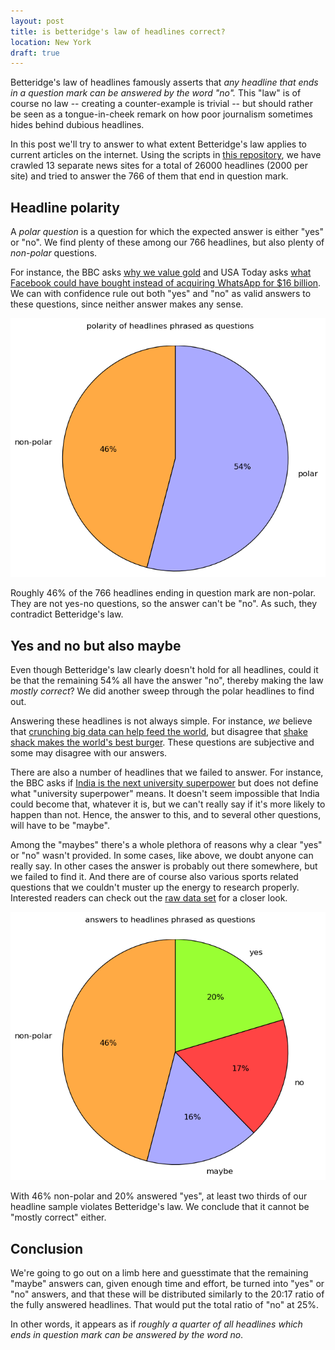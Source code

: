 ```yaml
---
layout: post
title: is betteridge's law of headlines correct?
location: New York
draft: true
---
```


Betteridge's law of headlines famously asserts that *any headline that
ends in a question mark can be answered by the word "no".* This "law"
is of course no law -- creating a counter-example is trivial -- but
should rather be seen as a tongue-in-cheek remark on how poor
journalism sometimes hides behind dubious headlines.

In this post we'll try to answer to what extent Betteridge's law
applies to current articles on the internet. Using the scripts in
[this repository](https://github.com/matslina/betteridgeslaw), we have
crawled 13 separate news sites for a total of 26000 headlines (2000
per site) and tried to answer the 766 of them that end in question
mark.

Headline polarity
-----------------

A *polar question* is a question for which the expected answer is
either "yes" or "no". We find plenty of these among our 766 headlines,
but also plenty of *non-polar* questions.

For instance, the BBC asks [why we value
gold](http://www.bbc.com/news/magazine-25255957) and USA Today asks
[what Facebook could have bought instead of acquiring WhatsApp for $16
billion](http://www.usatoday.com/story/news/nation-now/2014/02/19/facebook-whatsapp-16-billion/5621721/). We
can with confidence rule out both "yes" and "no" as valid answers to
these questions, since neither answer makes any sense.

![polarity image](/img/betteridge_polarity_pie.png)

Roughly 46% of the 766 headlines ending in question mark are
non-polar. They are not yes-no questions, so the answer can't be
"no". As such, they contradict Betteridge's law.


Yes and no but also maybe
-------------------------

Even though Betteridge's law clearly doesn't hold for all headlines,
could it be that the remaining 54% all have the answer "no", thereby
making the law *mostly correct*? We did another sweep through the
polar headlines to find out.

Answering these headlines is not always simple. For instance, *we*
believe that [crunching big data can help feed the
world](http://www.bbc.com/news/business-26424338), but disagree that
[shake shack makes the world's best
burger](http://www.dailymail.co.uk/travel/article-1353847/Shake-shack-worlds-best-burger.html). These
questions are subjective and some may disagree with our answers.

There are also a number of headlines that we failed to answer. For
instance, the BBC asks if [India is the next university
superpower](http://www.bbc.com/news/business-12597815) but does not
define what "university superpower" means. It doesn't seem impossible
that India could become that, whatever it is, but we can't really say
if it's more likely to happen than not. Hence, the answer to this, and
to several other questions, will have to be "maybe".

Among the "maybes" there's a whole plethora of reasons why a clear
"yes" or "no" wasn't provided. In some cases, like above, we doubt
anyone can really say. In other cases the answer is probably out there
somewhere, but we failed to find it. And there are of course also
various sports related questions that we couldn't muster up the energy
to research properly. Interested readers can check out the [raw data
set](https://gist.github.com/matslina/64601f39ef12bd653be6) for a
closer look.

![polarity image](/img/betteridge_answer_pie.png)

With 46% non-polar and 20% answered "yes", at least two thirds of our
headline sample violates Betteridge's law. We conclude that it cannot
be "mostly correct" either.

Conclusion
----------

We're going to go out on a limb here and guesstimate that the
remaining "maybe" answers can, given enough time and effort, be turned
into "yes" or "no" answers, and that these will be distributed
similarly to the 20:17 ratio of the fully answered headlines. That
would put the total ratio of "no" at 25%.

In other words, it appears as if *roughly a quarter of all headlines
which ends in question mark can be answered by the word no*.
